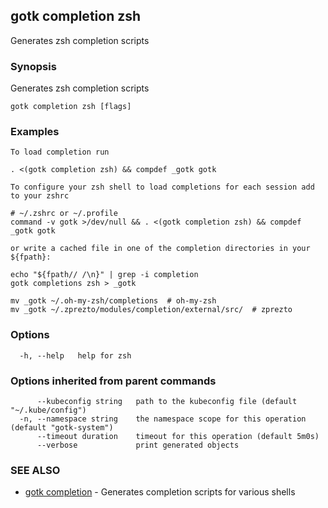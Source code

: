 ## gotk completion zsh

Generates zsh completion scripts

### Synopsis

Generates zsh completion scripts

```
gotk completion zsh [flags]
```

### Examples

```
To load completion run

. <(gotk completion zsh) && compdef _gotk gotk

To configure your zsh shell to load completions for each session add to your zshrc

# ~/.zshrc or ~/.profile
command -v gotk >/dev/null && . <(gotk completion zsh) && compdef _gotk gotk

or write a cached file in one of the completion directories in your ${fpath}:

echo "${fpath// /\n}" | grep -i completion
gotk completions zsh > _gotk

mv _gotk ~/.oh-my-zsh/completions  # oh-my-zsh
mv _gotk ~/.zprezto/modules/completion/external/src/  # zprezto

```

### Options

```
  -h, --help   help for zsh
```

### Options inherited from parent commands

```
      --kubeconfig string   path to the kubeconfig file (default "~/.kube/config")
  -n, --namespace string    the namespace scope for this operation (default "gotk-system")
      --timeout duration    timeout for this operation (default 5m0s)
      --verbose             print generated objects
```

### SEE ALSO

* [gotk completion](gotk_completion.md)	 - Generates completion scripts for various shells

